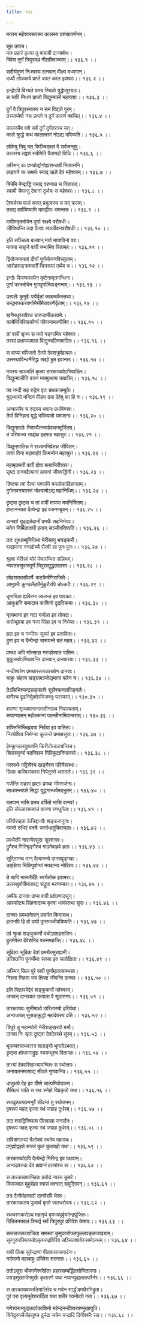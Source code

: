 ```yaml
---
title: १३६

---
```

मयस्य महेश्वररूपस्य कालस्य प्रशंसावर्णनम्।  
  
सूत उवाच।  
मयः प्रहारं कृत्वा तु मायावी दानवर्षभः।  
विवेश तूर्णं त्रिपुरमभ्रं नीलमिवाम्बरम्।। १३६.१ ।।  
  
सदीर्घमुष्णं निःश्वस्य दानवान्‌ वीक्ष्य मध्यगान्।  
दध्यौ लोकक्षये प्राप्ते कालं काल इवापरः।। १३६.२ ।।  
  
इन्द्रोऽपि बिभ्यते यस्य स्थितो युद्धेप्सुरग्रतः।  
स चापि निधनं प्राप्तो विद्युन्माली महायशाः।। १३६.३ ।।  
  
दुर्गं वै त्रिपुरस्यास्य न समं विद्यते पुरम्।  
तस्याप्येषो नयः प्राप्तो न दुर्गं कारणं क्वचित्।। १३६.४ ।।  
  
कालस्यैव वशे सर्वं दुर्गं दुर्गतरञ्च यत्।  
काले क्रुद्धे कथं कालात्त्राणं नोऽद्य भविष्यति।। १३६.५ ।।  
  
लोकेषु त्रिषु यत् किञ्चिद्‌बलं वै सर्वजन्तुषु।  
कालस्य तद्वशं सर्वमिति पैतामहो विधिः।। १३६.६ ।।  
  
अस्मिन् कः प्रभवोद्योगोह्यसन्धार्ये मितात्मनि।  
लङ्घने कः समर्थः स्याद् ऋते देवं महेश्वरम्।। १३६.७ ।।  
  
बिभेमि नेन्द्राद्धि यमाद् वरुणान्न च वित्तपात्।  
स्वामी चैषान्तु देवानां दुर्जयः स महेश्वरः।। १३६.८ ।।  
  
ऐश्वर्यस्य फलं यत्तत् प्रभुत्वस्य च यत् फलम्।  
तदद्य दर्शयिष्यामि यावद्वीराः समन्ततः।। १३६.९ ।।  
  
वापीममृततोयेन पूर्णा स्रक्ष्ये वरौषधीः।  
जीविष्यन्ति तदा दैत्याः सञ्जीवनवरौषधीः।। १३६.१० ।।  
  
इति सञ्चित्य बलवान् मयो मायाविनां वरः।  
मायया ससृजे वापीं रम्भामिव पितामहः।। १३६.११ ।।  
  
द्वियोजनायतां दीर्घां पूर्णयोजनविस्तृताम्।  
आरोहसङ्क्रमवतीं चित्ररूपां तथैव च।। १३६.१२ ।।  
  
इन्दोः किरणकल्पेन मृष्टेनामृतगन्धिना।  
पूर्णां परमतोयेन गुणपूर्णामिवाङ्गनाम्।। १३६.१३ ।।  
  
उत्पलैः कुमुदैः पद्मैर्वृतां कादम्बकैस्तथा।  
चन्द्रभास्करवर्णाभैर्भीमैरावरणैर्वृताम्।। १३६.१४ ।।  
  
खगैमधुररावैश्च चारुचामीकरप्रभैः।  
कामैषिभिरिवाकीर्णां जीवानामरणीमिव।। १३६.१५ ।।  
  
तां वापीं सृज्य स मयो गङ्गामिव महेश्वरः।  
तस्यां प्रक्षापयामास विद्युन्मालिनमादितः।। १३६.१६ ।।  
  
स वाप्यां मज्जितो दैत्यो देवशत्रुर्महाबलः।  
उत्तस्थाविन्धनैरिद्धः सद्यो हुत इवानलः।। १३६.१७ ।।  
  
मयस्य चाञ्जलिं कृत्वा तारकाख्योऽभिवादितः।  
विद्युन्मालीति वचनं मयमुत्थाय चाब्रवीत्।। १३६.१८ ।।  
  
क्व नन्दी सह रुद्रेण वृतः प्रथकजम्बुकैः।  
युद्‌ध्यामो नन्दिनं पीड्य दया देहेषु का हि नः।। १३६.१९ ।।  
  
अन्वास्यैव च रुद्रस्य भवामः प्रभविष्णवः।  
तैर्वा विनिहता युद्धे भविष्यामो यमाशनाः।। १३६,२० ।।  
  
विद्युन्‌मालेः निशम्यैतन्मयोवचनमूर्जितम्।  
तं परिष्वज्य सार्द्राक्ष इदमाह महासुरः।। १३६.२१ ।।  
  
विद्युन्‌मालिन्न मे राज्यमभिप्रेतन्न जीवितम्।  
त्वया विना महाबाहो! किमन्येन महासुर!।। १३६.२२ ।।  
  
महामृतमयी वापी ह्येषा मायाभिरीश्वर!।  
सृष्टा दानवदैत्यानां हतानां जीववर्द्धिनी।। १३६.२३ ।।  
  
दिष्ट्या त्वां दैत्य! पश्यामि यमलोकादिहागतम्।  
दुर्गतावनयग्रस्तं भोक्ष्यामोऽद्य महानिधिम्।। १३६.२४ ।।  
  
द्रृष्ट्वा द्रृष्ट्वा च तां वापीं मायया मयनिर्मिताम्।  
हृष्टाननाक्षा दैत्येन्द्रा इदं वचनमब्रुवन्।। १३६.२५ ।।  
  
दानवा! युद्‌द्यतेदानीं प्रमथैः सहनिर्भयाः।  
मयेन निर्मितावापी हतान् सञ्जीवयिष्यति।। १३६.२६ ।।  
  
ततः क्षुब्धाम्बुनिधिभा भेरीसानु भयङ्करी।  
वाद्यमाना ननादोच्चै रौरवी सा पुनः पुनः।। १३६.२७ ।।  
  
श्रुत्वा भेरीरवं घोरं मेघारम्भित सन्निभम्।  
न्यपतन्नसुरास्तूर्णं त्रिपुराद्युद्धलालसाः।। १३६.२८ ।।  
  
लोहरायतसौवर्णैः कटकैर्मणिराजितैः।  
आमुक्तैः कुण्डलैहारैर्मुकुटैरपि चोत्कटैः।। १३६.२९ ।।  
  
धूमायिता ह्यविरमा ज्वलन्त इव पावकाः।  
आयुधानि समादाय काशिनो द्रृढविक्रमाः।। १३६.३० ।।  
  
नृत्यमाना इव नटा गर्जन्न्त इव तोयदा।  
करोच्छ्राया इव गजा सिंहा इव च निर्भयाः।। १३६.३१ ।।  
  
ह्रदा इव च गम्भीराः सूर्य्या इव प्रतापिताः।  
द्रुमा इव च दैत्येन्द्रा त्रासयन्ते बलं महत्।। १३६.३२ ।।  
  
प्रमथा अपि सोत्साहा गरुडोत्पात पातिनः।  
युयुत्सवोऽभिधावन्ति दानवान् दानवारयः।। १३६.३३ ।।  
  
नन्दीश्वरेण प्रमथास्तारकाख्येण दानवाः।  
चक्रुः संहत्य सङ्ग्रामञ्चोद्यमाना बलेन च।। १३६.३४ ।।  
  
तेऽसिभिश्चन्द्रसङ्काशैः शूलैश्चानलपिङ्गलैः।  
बाणैश्च द्रृढनिर्मुक्तैरभिजघ्नुः परस्परम्।। १३०.३५ ।।  
  
शराणां सृज्यमानानामसीनाञ्च निपात्यताम्।  
रूपाण्यासन्‌ महोल्कानां पतन्तीनामिवाम्बरात्।। १३०.३६ ।।  
  
शक्तिभिर्भिन्नहृदया निर्दया इव पातिताः।  
निरयेष्विव निर्मग्नाः कूजन्ते प्रमथासुराः।। १३६.३७ ।।  
  
हेमकुण्डलयुक्तानि किरीटोत्कटवन्तिच।  
शिरांस्युर्व्या पतन्तिस्म गिरिकूटानिवात्यये।। १३६.३८ ।।  
  
परश्वधैः पट्टिशैश्च खङ्गैश्च परिघैस्तथा।  
छिन्नाः करिवराकारा निपेतुस्ते धरातले।। १३६.३९ ।।  
  
गर्जन्ति सहसा हृष्टाः प्रमथा भीमगर्जनाः।  
साधयन्त्यपरे सिद्धा युद्धगान्धर्वमद्भुतम्।। १३६.४० ।।  
  
बलवान्‌ भासि प्रमथ दर्पितो भासि दानव!।  
इति चोच्चारयन्वाचं वारणा रणधूर्गताः।। १३६.४१ ।।  
  
परिघैराहता केचिद्दानवैः शङ्करानुगाः।  
वमन्ते रुधिरं वक्त्रैः स्वर्णधातुमिवाचलाः।। १३६.४२ ।।  
  
प्रमधैरपि नाराचैरसुराः सुरशत्रवः।  
द्रुमैश्च गिरिश्रृङ्गैश्च गाढमेवाहवे हताः।। १३६.४३ ।।  
  
सूदितानथ तान् दैत्यानन्ये दानवपुङ्गवाः।  
उत्‌क्षिप्य चिक्षिपुर्वाप्यां मयदानव नोदिताः।। १३६.४४ ।।  
  
ते चापि भास्वरैर्देहैः स्वर्गलोक इवामराः।  
उत्तस्थुर्वापीमासाद्य सद्रूपा भरणाम्बराः।। १३६.४५ ।।  
  
अथैके दानवाः प्राप्य वापी प्रक्षेपणादसून्।  
आस्फोट्य सिंहनादञ्च कृत्वा धावंस्तथा सुराः।। १३६.४६ ।।  
  
दानवाः प्रमथानेतान् प्रसर्पत किमासथ।  
हतानपि हि वो वापी पुनरुज्जीवयिष्यति।। १३६.४७ ।।  
  
एवं श्रुत्वा शङ्कुकर्णो वचोऽग्रग्रहसन्निभः।  
द्रुतमेवेत्य देवेशमिदं वचनमब्रवीत्।। १३६.४८ ।।  
  
सूदिताः सूदिता देव! प्रमथैरसुराह्यमी।  
उत्तिष्ठन्ति पुनर्भीमाः सस्या इव जलोक्षिताः।। १३६.४९ ।।  
  
अस्मिन् किल पुरे वापी पूर्णामृतरसाम्भसा।  
निहता निहता यत्र क्षिप्ता जीवन्ति दानवाः।। १३६.५० ।।  
  
इति विज्ञापयेद्देवं शङ्कुकर्णो महेश्वरम्।  
अभवन् दानवबल उत्पाता वै सुदारुणाः।। १३६.५१ ।।  
  
तारकाख्यः सुभीमाक्षो दारितास्यो हरिर्यथा।  
अभ्यधावत् सुसङ्क्रुद्धो महादेवरथं प्रति।। १३६.५२ ।।  
  
त्रिपुरे तु महान्घोरो भेरीशङ्खरवो बभौ।  
दानवा निः सृता द्रृष्ट्वा देवदेवरथे सुरम्।। १३६.५३ ।।  
  
भूकम्पश्चाभवत्तत्र शताङ्गो भूगतोऽभवत्।  
द्रृष्ट्वा क्षोभमगाद्रुद्रः स्वयम्भूश्च पितामहः।। १३६.५४ ।।  
  
ताभ्यां देववरिष्ठाभ्यामन्वितः स रथोत्तमः।  
अनायतनमासाद्य सीदते गुणवानिव।। १३६.५५ ।।  
  
धातुक्षये देह इव ग्रीष्मे चाल्पमिवोदकम्।  
शैथिल्यं याति स रथः स्नेहो विप्रकृतो यथा।। १३६.५६ ।।  
  
रथादुत्पत्यात्मभूर्वै सीदन्तं तु रथोत्तमम्।  
वृषरूपं महत् कृत्वा रथं जग्राह दुर्धरम्।। १३६.५७ ।।  
  
तदा शराद्विनिष्पत्य पीतवासा जनार्दनः।  
वृषरूपं महत् कृत्वा रथं जग्राह दुर्धरम्।। १३६.५८ ।।  
  
सविषाणाभ्यां त्रैलोक्यं रथमेव महारथः।  
प्रगृह्योद्वहते सज्जं कुलं कुलवहो यथा।। १३६.५९ ।।  
  
तारकाख्योऽपि दैत्येन्द्रो गिरीन्द्र इव पक्षवान्।  
अभ्यद्रवत्तदा देवं ब्रह्माणं हतवांश्च सः।। १३६.६० ।।  
  
स तारकाख्याभिहतः प्रतोदं न्यस्य कूबरे।  
विजज्वाल मुहुर्ब्रह्मा श्वासं वक्त्रात् समुद्गिरन्।। १३६.६१ ।।  
  
तत्र दैत्यैर्महानादो दानवैरपि भैरवः।  
तारकाख्यस्य पूजार्थं कृतो जलधरोपमः।। १३६.६२ ।।  
  
रथचरणकरोऽथ महामृधे वृषभवपुर्वृषभेन्द्रपूजितः।  
दितितनयबलं विमर्द्य सर्वं त्रिपुरपुरं प्रविवेश केशवः।। १३६.६३ ।।  
  
सजलजलदराजिता समस्तां कुमुदवरोपलफुल्लपङ्कजाढ्याम्।  
सुरगुरुरपिबत्पयोऽमृतन्तद्रविरिव सञ्चितशार्वरन्तमोऽन्धम्।। १३६.६४ ।।  
  
वापीं पीत्वा सुरेन्द्राणां पीतवासाजनार्दनः।  
नर्दमानो महाबाहुः प्रविवेश शरन्ततः।। १३६.६५ ।।  
  
ततोऽसुरा भीमगणेश्वरैर्हताः प्रहारसम्बर्द्धितशोणितापगाः।  
पराङ्मुखाभीममुखैः कृतारणे यथा नयाभ्युद्यततत्परैर्नरः।। १३६.६६ ।।  
  
स तारकाख्यस्तडिमालिरेव च मयेन सार्द्धं प्रमथैरभिद्रुता।  
पुरं परा वृत्यनुतेशरार्दिता यथा शरीरं पवनोदये गता।। १३६.६७ ।।  
  
गणेश्वराभ्युद्यतदर्पकाशिनो महेन्द्रनन्दीश्वरषण्मुखायुधि।  
विनेदुरुच्चैर्जहसुश्च दुर्मदा जयेम चन्द्रादि दिगीश्वरैः सह।। १३६.६८ ।।